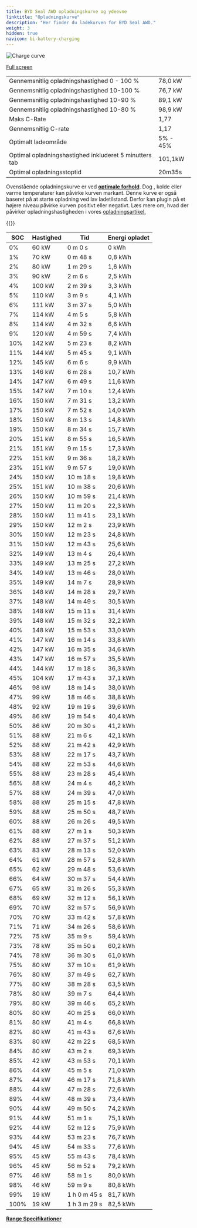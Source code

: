 ```yaml
---
title: BYD Seal AWD opladningskurve og ydeevne
linktitle: "Opladningskurve"
description: "Her finder du ladekurven for BYD Seal AWD."
weight: 3
hidden: true
navicon: bi-battery-charging
---
```

<!-- markdownlint-disable MD033 -->
<img src="/images/models/byd/seal/seal_awd/chargingcurve.svg" alt="Charge curve" class="img-fluid">

[Full screen](/images/models/byd/seal/seal_awd/chargingcurve.svg)


<table class="table table-striped border">
<tbody>
<tr>
<td>Gennemsnitlig opladningshastighed 0 - 100 %</td><td>78,0 kW</td>
</tr>
<tr>
<td>Gennemsnitlig opladningshastighed 10-100 %</td><td>76,7 kW</td>
</tr>
<tr>
<td>Gennemsnitlig opladningshastighed 10-90 %</td><td>89,1 kW</td>
</tr>
<tr>
<td>Gennemsnitlig opladningshastighed 10-80 %</td><td>98,9 kW</td>
</tr>
<tr>
<td>Maks C-Rate</td><td>1,77</td>
</tr>
<tr>
<td>Gennemsnitlig C-rate</td><td>1,17</td>
</tr>
<tr>
<td>Optimalt ladeområde</td><td>5% - 45%</td>
</tr>
<tr>
<td>Optimal opladningshastighed inkluderet 5 minutters tab</td><td>101,1kW</td>
</tr>
<tr>
<td>Optimal opladningsstoptid</td><td>20m35s</td>
</tr>
</tbody>
</table>


Ovenstående opladningskurve er ved **[optimale forhold](../../../../../technology/battery/charging/#temperatur)**. Dog , kolde eller varme temperaturer kan påvirke kurven markant. Denne kurve er også baseret på at starte opladning ved lav ladetilstand. Derfor kan plugin på et højere niveau påvirke kurven positivt eller negativt. Læs mere om, hvad der påvirker opladningshastigheden i vores [opladningsartikel.](../../../../../technology/battery/charging/)


{{<evkxdisplayaddarticle />}}
<table class="table table-striped border">
<thead>
<tr><th>SOC</th><th>Hastighed</th><th>Tid</th><th>Energi opladet</th></tr>
</thead>
<tbody>
<tr>
<td>0%</td><td>60 kW</td><td> 0 m 0 s </td><td>0 kWh </td>
</tr>
<tr>
<td>1%</td><td>70 kW</td><td> 0 m 48 s </td><td>0,8 kWh </td>
</tr>
<tr>
<td>2%</td><td>80 kW</td><td> 1 m 29 s </td><td>1,6 kWh </td>
</tr>
<tr>
<td>3%</td><td>90 kW</td><td> 2 m 6 s </td><td>2,5 kWh </td>
</tr>
<tr>
<td>4%</td><td>100 kW</td><td> 2 m 39 s </td><td>3,3 kWh </td>
</tr>
<tr>
<td>5%</td><td>110 kW</td><td> 3 m 9 s </td><td>4,1 kWh </td>
</tr>
<tr>
<td>6%</td><td>111 kW</td><td> 3 m 37 s </td><td>5,0 kWh </td>
</tr>
<tr>
<td>7%</td><td>114 kW</td><td> 4 m 5 s </td><td>5,8 kWh </td>
</tr>
<tr>
<td>8%</td><td>114 kW</td><td> 4 m 32 s </td><td>6,6 kWh </td>
</tr>
<tr>
<td>9%</td><td>120 kW</td><td> 4 m 59 s </td><td>7,4 kWh </td>
</tr>
<tr>
<td>10%</td><td>142 kW</td><td> 5 m 23 s </td><td>8,2 kWh </td>
</tr>
<tr>
<td>11%</td><td>144 kW</td><td> 5 m 45 s </td><td>9,1 kWh </td>
</tr>
<tr>
<td>12%</td><td>145 kW</td><td> 6 m 6 s </td><td>9,9 kWh </td>
</tr>
<tr>
<td>13%</td><td>146 kW</td><td> 6 m 28 s </td><td>10,7 kWh </td>
</tr>
<tr>
<td>14%</td><td>147 kW</td><td> 6 m 49 s </td><td>11,6 kWh </td>
</tr>
<tr>
<td>15%</td><td>147 kW</td><td> 7 m 10 s </td><td>12,4 kWh </td>
</tr>
<tr>
<td>16%</td><td>150 kW</td><td> 7 m 31 s </td><td>13,2 kWh </td>
</tr>
<tr>
<td>17%</td><td>150 kW</td><td> 7 m 52 s </td><td>14,0 kWh </td>
</tr>
<tr>
<td>18%</td><td>150 kW</td><td> 8 m 13 s </td><td>14,8 kWh </td>
</tr>
<tr>
<td>19%</td><td>150 kW</td><td> 8 m 34 s </td><td>15,7 kWh </td>
</tr>
<tr>
<td>20%</td><td>151 kW</td><td> 8 m 55 s </td><td>16,5 kWh </td>
</tr>
<tr>
<td>21%</td><td>151 kW</td><td> 9 m 15 s </td><td>17,3 kWh </td>
</tr>
<tr>
<td>22%</td><td>151 kW</td><td> 9 m 36 s </td><td>18,2 kWh </td>
</tr>
<tr>
<td>23%</td><td>151 kW</td><td> 9 m 57 s </td><td>19,0 kWh </td>
</tr>
<tr>
<td>24%</td><td>150 kW</td><td> 10 m 18 s </td><td>19,8 kWh </td>
</tr>
<tr>
<td>25%</td><td>151 kW</td><td> 10 m 38 s </td><td>20,6 kWh </td>
</tr>
<tr>
<td>26%</td><td>150 kW</td><td> 10 m 59 s </td><td>21,4 kWh </td>
</tr>
<tr>
<td>27%</td><td>150 kW</td><td> 11 m 20 s </td><td>22,3 kWh </td>
</tr>
<tr>
<td>28%</td><td>150 kW</td><td> 11 m 41 s </td><td>23,1 kWh </td>
</tr>
<tr>
<td>29%</td><td>150 kW</td><td> 12 m 2 s </td><td>23,9 kWh </td>
</tr>
<tr>
<td>30%</td><td>150 kW</td><td> 12 m 23 s </td><td>24,8 kWh </td>
</tr>
<tr>
<td>31%</td><td>150 kW</td><td> 12 m 43 s </td><td>25,6 kWh </td>
</tr>
<tr>
<td>32%</td><td>149 kW</td><td> 13 m 4 s </td><td>26,4 kWh </td>
</tr>
<tr>
<td>33%</td><td>149 kW</td><td> 13 m 25 s </td><td>27,2 kWh </td>
</tr>
<tr>
<td>34%</td><td>149 kW</td><td> 13 m 46 s </td><td>28,0 kWh </td>
</tr>
<tr>
<td>35%</td><td>149 kW</td><td> 14 m 7 s </td><td>28,9 kWh </td>
</tr>
<tr>
<td>36%</td><td>148 kW</td><td> 14 m 28 s </td><td>29,7 kWh </td>
</tr>
<tr>
<td>37%</td><td>148 kW</td><td> 14 m 49 s </td><td>30,5 kWh </td>
</tr>
<tr>
<td>38%</td><td>148 kW</td><td> 15 m 11 s </td><td>31,4 kWh </td>
</tr>
<tr>
<td>39%</td><td>148 kW</td><td> 15 m 32 s </td><td>32,2 kWh </td>
</tr>
<tr>
<td>40%</td><td>148 kW</td><td> 15 m 53 s </td><td>33,0 kWh </td>
</tr>
<tr>
<td>41%</td><td>147 kW</td><td> 16 m 14 s </td><td>33,8 kWh </td>
</tr>
<tr>
<td>42%</td><td>147 kW</td><td> 16 m 35 s </td><td>34,6 kWh </td>
</tr>
<tr>
<td>43%</td><td>147 kW</td><td> 16 m 57 s </td><td>35,5 kWh </td>
</tr>
<tr>
<td>44%</td><td>144 kW</td><td> 17 m 18 s </td><td>36,3 kWh </td>
</tr>
<tr>
<td>45%</td><td>104 kW</td><td> 17 m 43 s </td><td>37,1 kWh </td>
</tr>
<tr>
<td>46%</td><td>98 kW</td><td> 18 m 14 s </td><td>38,0 kWh </td>
</tr>
<tr>
<td>47%</td><td>99 kW</td><td> 18 m 46 s </td><td>38,8 kWh </td>
</tr>
<tr>
<td>48%</td><td>92 kW</td><td> 19 m 19 s </td><td>39,6 kWh </td>
</tr>
<tr>
<td>49%</td><td>86 kW</td><td> 19 m 54 s </td><td>40,4 kWh </td>
</tr>
<tr>
<td>50%</td><td>86 kW</td><td> 20 m 30 s </td><td>41,2 kWh </td>
</tr>
<tr>
<td>51%</td><td>88 kW</td><td> 21 m 6 s </td><td>42,1 kWh </td>
</tr>
<tr>
<td>52%</td><td>88 kW</td><td> 21 m 42 s </td><td>42,9 kWh </td>
</tr>
<tr>
<td>53%</td><td>88 kW</td><td> 22 m 17 s </td><td>43,7 kWh </td>
</tr>
<tr>
<td>54%</td><td>88 kW</td><td> 22 m 53 s </td><td>44,6 kWh </td>
</tr>
<tr>
<td>55%</td><td>88 kW</td><td> 23 m 28 s </td><td>45,4 kWh </td>
</tr>
<tr>
<td>56%</td><td>88 kW</td><td> 24 m 4 s </td><td>46,2 kWh </td>
</tr>
<tr>
<td>57%</td><td>88 kW</td><td> 24 m 39 s </td><td>47,0 kWh </td>
</tr>
<tr>
<td>58%</td><td>88 kW</td><td> 25 m 15 s </td><td>47,8 kWh </td>
</tr>
<tr>
<td>59%</td><td>88 kW</td><td> 25 m 50 s </td><td>48,7 kWh </td>
</tr>
<tr>
<td>60%</td><td>88 kW</td><td> 26 m 26 s </td><td>49,5 kWh </td>
</tr>
<tr>
<td>61%</td><td>88 kW</td><td> 27 m 1 s </td><td>50,3 kWh </td>
</tr>
<tr>
<td>62%</td><td>88 kW</td><td> 27 m 37 s </td><td>51,2 kWh </td>
</tr>
<tr>
<td>63%</td><td>83 kW</td><td> 28 m 13 s </td><td>52,0 kWh </td>
</tr>
<tr>
<td>64%</td><td>61 kW</td><td> 28 m 57 s </td><td>52,8 kWh </td>
</tr>
<tr>
<td>65%</td><td>62 kW</td><td> 29 m 48 s </td><td>53,6 kWh </td>
</tr>
<tr>
<td>66%</td><td>64 kW</td><td> 30 m 37 s </td><td>54,4 kWh </td>
</tr>
<tr>
<td>67%</td><td>65 kW</td><td> 31 m 26 s </td><td>55,3 kWh </td>
</tr>
<tr>
<td>68%</td><td>69 kW</td><td> 32 m 12 s </td><td>56,1 kWh </td>
</tr>
<tr>
<td>69%</td><td>70 kW</td><td> 32 m 57 s </td><td>56,9 kWh </td>
</tr>
<tr>
<td>70%</td><td>70 kW</td><td> 33 m 42 s </td><td>57,8 kWh </td>
</tr>
<tr>
<td>71%</td><td>71 kW</td><td> 34 m 26 s </td><td>58,6 kWh </td>
</tr>
<tr>
<td>72%</td><td>75 kW</td><td> 35 m 9 s </td><td>59,4 kWh </td>
</tr>
<tr>
<td>73%</td><td>78 kW</td><td> 35 m 50 s </td><td>60,2 kWh </td>
</tr>
<tr>
<td>74%</td><td>78 kW</td><td> 36 m 30 s </td><td>61,0 kWh </td>
</tr>
<tr>
<td>75%</td><td>80 kW</td><td> 37 m 10 s </td><td>61,9 kWh </td>
</tr>
<tr>
<td>76%</td><td>80 kW</td><td> 37 m 49 s </td><td>62,7 kWh </td>
</tr>
<tr>
<td>77%</td><td>80 kW</td><td> 38 m 28 s </td><td>63,5 kWh </td>
</tr>
<tr>
<td>78%</td><td>80 kW</td><td> 39 m 7 s </td><td>64,4 kWh </td>
</tr>
<tr>
<td>79%</td><td>80 kW</td><td> 39 m 46 s </td><td>65,2 kWh </td>
</tr>
<tr>
<td>80%</td><td>80 kW</td><td> 40 m 25 s </td><td>66,0 kWh </td>
</tr>
<tr>
<td>81%</td><td>80 kW</td><td> 41 m 4 s </td><td>66,8 kWh </td>
</tr>
<tr>
<td>82%</td><td>80 kW</td><td> 41 m 43 s </td><td>67,6 kWh </td>
</tr>
<tr>
<td>83%</td><td>80 kW</td><td> 42 m 22 s </td><td>68,5 kWh </td>
</tr>
<tr>
<td>84%</td><td>80 kW</td><td> 43 m 2 s </td><td>69,3 kWh </td>
</tr>
<tr>
<td>85%</td><td>42 kW</td><td> 43 m 53 s </td><td>70,1 kWh </td>
</tr>
<tr>
<td>86%</td><td>44 kW</td><td> 45 m 5 s </td><td>71,0 kWh </td>
</tr>
<tr>
<td>87%</td><td>44 kW</td><td> 46 m 17 s </td><td>71,8 kWh </td>
</tr>
<tr>
<td>88%</td><td>44 kW</td><td> 47 m 28 s </td><td>72,6 kWh </td>
</tr>
<tr>
<td>89%</td><td>44 kW</td><td> 48 m 39 s </td><td>73,4 kWh </td>
</tr>
<tr>
<td>90%</td><td>44 kW</td><td> 49 m 50 s </td><td>74,2 kWh </td>
</tr>
<tr>
<td>91%</td><td>44 kW</td><td> 51 m 1 s </td><td>75,1 kWh </td>
</tr>
<tr>
<td>92%</td><td>44 kW</td><td> 52 m 12 s </td><td>75,9 kWh </td>
</tr>
<tr>
<td>93%</td><td>44 kW</td><td> 53 m 23 s </td><td>76,7 kWh </td>
</tr>
<tr>
<td>94%</td><td>45 kW</td><td> 54 m 33 s </td><td>77,6 kWh </td>
</tr>
<tr>
<td>95%</td><td>45 kW</td><td> 55 m 43 s </td><td>78,4 kWh </td>
</tr>
<tr>
<td>96%</td><td>45 kW</td><td> 56 m 52 s </td><td>79,2 kWh </td>
</tr>
<tr>
<td>97%</td><td>46 kW</td><td> 58 m 1 s </td><td>80,0 kWh </td>
</tr>
<tr>
<td>98%</td><td>46 kW</td><td> 59 m 9 s </td><td>80,8 kWh </td>
</tr>
<tr>
<td>99%</td><td>19 kW</td><td>1 h 0 m 45 s </td><td>81,7 kWh </td>
</tr>
<tr>
<td>100%</td><td>19 kW</td><td>1 h 3 m 29 s </td><td>82,5 kWh </td>
</tr>
</tbody>
</table>

<div class="mt-3 mb-3">
<a href="../rangeandconsumption/" class="text-decoration-none text-black">
<strong><i class="bi-arrow-left"></i> Range </strong>
</a>
<a href="../specifications/" class="text-decoration-none text-black float-end">
<strong>Specifikationer <i class="bi-arrow-right"></i></strong>
</a>
</div>

